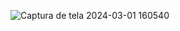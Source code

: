 ![Captura de tela 2024-03-01 160540](https://github.com/Jhonatanbauer/portifoliojb/assets/158192478/f96f0cb6-5587-4c2b-acca-5a6924a46da9)
